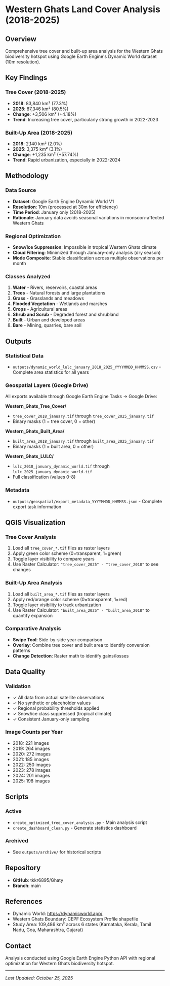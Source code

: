 # Western Ghats Land Cover Analysis (2018-2025)

## Overview
Comprehensive tree cover and built-up area analysis for the Western Ghats biodiversity hotspot using Google Earth Engine's Dynamic World dataset (10m resolution).

## Key Findings

### Tree Cover (2018-2025)
- **2018**: 83,840 km² (77.3%)
- **2025**: 87,346 km² (80.5%)
- **Change**: +3,506 km² (+4.18%)
- **Trend**: Increasing tree cover, particularly strong growth in 2022-2023

### Built-Up Area (2018-2025)
- **2018**: 2,140 km² (2.0%)
- **2025**: 3,375 km² (3.1%)
- **Change**: +1,235 km² (+57.74%)
- **Trend**: Rapid urbanization, especially in 2022-2024

## Methodology

### Data Source
- **Dataset**: Google Earth Engine Dynamic World V1
- **Resolution**: 10m (processed at 30m for efficiency)
- **Time Period**: January only (2018-2025)
- **Rationale**: January data avoids seasonal variations in monsoon-affected Western Ghats

### Regional Optimization
- **Snow/Ice Suppression**: Impossible in tropical Western Ghats climate
- **Cloud Filtering**: Minimized through January-only analysis (dry season)
- **Mode Composite**: Stable classification across multiple observations per month

### Classes Analyzed
1. **Water** - Rivers, reservoirs, coastal areas
2. **Trees** - Natural forests and large plantations
3. **Grass** - Grasslands and meadows
4. **Flooded Vegetation** - Wetlands and marshes
5. **Crops** - Agricultural areas
6. **Shrub and Scrub** - Degraded forest and shrubland
7. **Built** - Urban and developed areas
8. **Bare** - Mining, quarries, bare soil

## Outputs

### Statistical Data
- `outputs/dynamic_world_lulc_january_2018_2025_YYYYMMDD_HHMMSS.csv` - Complete area statistics for all years

### Geospatial Layers (Google Drive)
All exports available through Google Earth Engine Tasks → Google Drive:

**Western_Ghats_Tree_Cover/**
- `tree_cover_2018_january.tif` through `tree_cover_2025_january.tif`
- Binary masks (1 = tree cover, 0 = other)

**Western_Ghats_Built_Area/**
- `built_area_2018_january.tif` through `built_area_2025_january.tif`
- Binary masks (1 = built area, 0 = other)

**Western_Ghats_LULC/**
- `lulc_2018_january_dynamic_world.tif` through `lulc_2025_january_dynamic_world.tif`
- Full classification (values 0-8)

### Metadata
- `outputs/geospatial/export_metadata_YYYYMMDD_HHMMSS.json` - Complete export task information

## QGIS Visualization

### Tree Cover Analysis
1. Load all `tree_cover_*.tif` files as raster layers
2. Apply green color scheme (0=transparent, 1=green)
3. Toggle layer visibility to compare years
4. Use Raster Calculator: `"tree_cover_2025" - "tree_cover_2018"` to see changes

### Built-Up Area Analysis
1. Load all `built_area_*.tif` files as raster layers
2. Apply red/orange color scheme (0=transparent, 1=red)
3. Toggle layer visibility to track urbanization
4. Use Raster Calculator: `"built_area_2025" - "built_area_2018"` to quantify expansion

### Comparative Analysis
- **Swipe Tool**: Side-by-side year comparison
- **Overlay**: Combine tree cover and built area to identify conversion patterns
- **Change Detection**: Raster math to identify gains/losses

## Data Quality

### Validation
- ✓ All data from actual satellite observations
- ✓ No synthetic or placeholder values
- ✓ Regional probability thresholds applied
- ✓ Snow/ice class suppressed (tropical climate)
- ✓ Consistent January-only sampling

### Image Counts per Year
- 2018: 221 images
- 2019: 264 images
- 2020: 272 images
- 2021: 185 images
- 2022: 250 images
- 2023: 278 images
- 2024: 201 images
- 2025: 198 images

## Scripts

### Active
- `create_optimized_tree_cover_analysis.py` - Main analysis script
- `create_dashboard_clean.py` - Generate statistics dashboard

### Archived
- See `outputs/archive/` for historical scripts

## Repository
- **GitHub**: tkkr6895/Ghaty
- **Branch**: main

## References
- Dynamic World: https://dynamicworld.app/
- Western Ghats Boundary: CEPF Ecosystem Profile shapefile
- Study Area: 109,486 km² across 6 states (Karnataka, Kerala, Tamil Nadu, Goa, Maharashtra, Gujarat)

## Contact
Analysis conducted using Google Earth Engine Python API with regional optimization for Western Ghats biodiversity hotspot.

---
*Last Updated: October 25, 2025*
